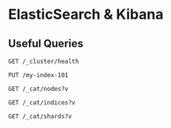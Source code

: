 # ElasticSearch & Kibana

## Useful Queries

```
GET /_cluster/health

PUT /my-index-101

GET /_cat/nodes?v

GET /_cat/indices?v

GET /_cat/shards?v
```